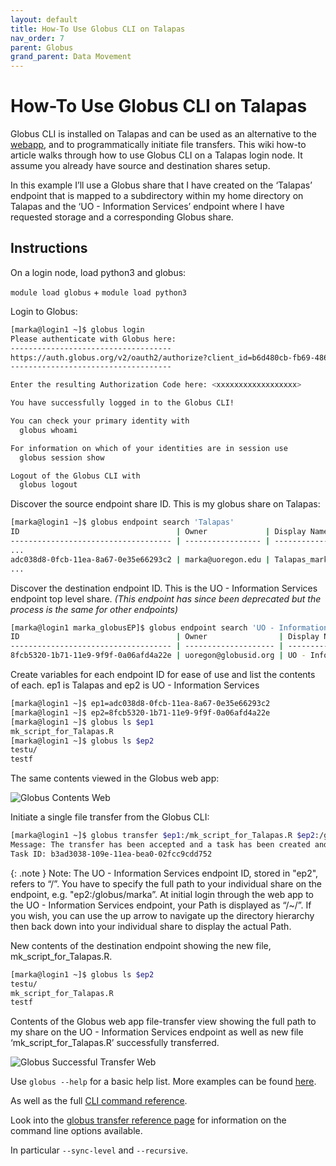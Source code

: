 ```yaml
---
layout: default
title: How-To Use Globus CLI on Talapas
nav_order: 7
parent: Globus
grand_parent: Data Movement
---
```


# How-To Use Globus CLI on Talapas

Globus CLI is installed on Talapas and can be used as an alternative to the [webapp](http://app.globus.org), and to programmatically initiate file transfers. This wiki how-to article walks through how to use Globus CLI on a Talapas login node. It assume you already have source and destination shares setup.

In this example I’ll use a Globus share that I have created on the ‘Talapas’ endpoint that is mapped to a subdirectory within my home directory on Talapas and the ‘UO - Information Services’ endpoint where I have requested storage and a corresponding Globus share.

## Instructions

On a login node, load python3 and globus:

`module load globus` + `module load python3`

Login to Globus:

```bash
[marka@login1 ~]$ globus login
Please authenticate with Globus here:
------------------------------------
https://auth.globus.org/v2/oauth2/authorize?client_id=b6d480cb-fb69-486b-84e5-c46d22554d6b&redirect_uri=https%3A%2F%2Fauth.globus.org%2Fv2%2Fweb%2Fauth-code&scope=openid+profile+email+urn%3Aglobus%3Aauth%3Ascope%3Aauth.globus.org%3Aview_identity_set+urn%3Aglobus%3Aauth%3Ascope%3Atransfer.api.globus.org%3Aall&state=_default&response_type=code&access_type=offline&prompt=login
------------------------------------

Enter the resulting Authorization Code here: <xxxxxxxxxxxxxxxxxx>

You have successfully logged in to the Globus CLI!

You can check your primary identity with
  globus whoami

For information on which of your identities are in session use
  globus session show

Logout of the Globus CLI with
  globus logout
```

Discover the source endpoint share ID. This is my globus share on Talapas:

```bash
[marka@login1 ~]$ globus endpoint search 'Talapas'
ID                                   | Owner             | Display Name
------------------------------------ | ----------------- | ----------------
...
adc038d8-0fcb-11ea-8a67-0e35e66293c2 | marka@uoregon.edu | Talapas_marka
...
```

Discover the destination endpoint ID. This is the UO - Information Services endpoint top level share. _(This endpoint has since been deprecated but the process is the same for other endpoints)_

```bash
[marka@login1 marka_globusEP]$ globus endpoint search 'UO - Information Services'
ID                                   | Owner                | Display Name
------------------------------------ | -------------------- | -------------------------
8fcb5320-1b71-11e9-9f9f-0a06afd4a22e | uoregon@globusid.org | UO - Information Services
```

Create variables for each endpoint ID for ease of use and list the contents of each. ep1 is Talapas and ep2 is UO - Information Services

```bash
[marka@login1 ~]$ ep1=adc038d8-0fcb-11ea-8a67-0e35e66293c2
[marka@login1 ~]$ ep2=8fcb5320-1b71-11e9-9f9f-0a06afd4a22e
[marka@login1 ~]$ globus ls $ep1
mk_script_for_Talapas.R
[marka@login1 ~]$ globus ls $ep2
testu/
testf
```

The same contents viewed in the Globus web app:

![Globus Contents Web](../../../../assets/images/globus_contents_webapp.png)

Initiate a single file transfer from the Globus CLI:

```bash
[marka@login1 ~]$ globus transfer $ep1:/mk_script_for_Talapas.R $ep2:/globus/marka/mk_script_for_Talapas.R
Message: The transfer has been accepted and a task has been created and queued for execution
Task ID: b3ad3038-109e-11ea-bea0-02fcc9cdd752
```

{: .note }
Note: The UO - Information Services endpoint ID, stored in "ep2", refers to “/”. You have to specify the full path to your individual share on the endpoint, e.g. "ep2:/globus/marka”. At initial login through the web app to the UO - Information Services endpoint, your Path is displayed as “/~/”. If you wish, you can use the up arrow to navigate up the directory hierarchy then back down into your individual share to display the actual Path.

New contents of the destination endpoint showing the new file, mk_script_for_Talapas.R.

```bash
[marka@login1 ~]$ globus ls $ep2
testu/
mk_script_for_Talapas.R
testf
```

Contents of the Globus web app file-transfer view showing the full path to my share on the UO - Information Services endpoint as well as new file ‘mk_script_for_Talapas.R’ successfully transferred.

![Globus Successful Transfer Web](../../../../assets/images/globus_web_transfer.png)

Use `globus --help` for a basic help list. More examples can be found [here](https://docs.globus.org/cli/examples/).

As well as the full [CLI command reference](https://docs.globus.org/cli/reference/).

Look into the [globus transfer reference page](https://docs.globus.org/cli/reference/transfer/) for information on the command line options available.

In particular `--sync-level` and `--recursive`.
